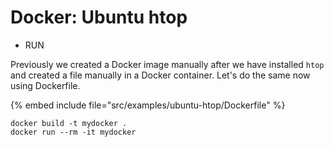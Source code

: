 # Docker: Ubuntu htop

* RUN


Previously we created a Docker image manually after we have installed `htop` and created a file manually in a Docker container.
Let's do the same now using Dockerfile.


{% embed include file="src/examples/ubuntu-htop/Dockerfile" %}

```
docker build -t mydocker .
docker run --rm -it mydocker
```


